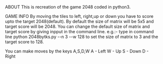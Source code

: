 ABOUT
This is recreation of the game 2048 coded in python3.

GAME INFO
By moving the tiles to left, right,up or down you have to score upto the target 2048(default).
By default the size of matrix will be 5x5 and target score will be 2048.
You can change the default size of matrix and target score by giving inpput in the command line.
e.g.:-
type in command line
python 2048bytks.py --n 3 --w 128
to set the size of matrix to 3 and the target score to 128.

You can make moves by the keys A,S,D,W
A - Left
W - Up
S - Down
D - Right
